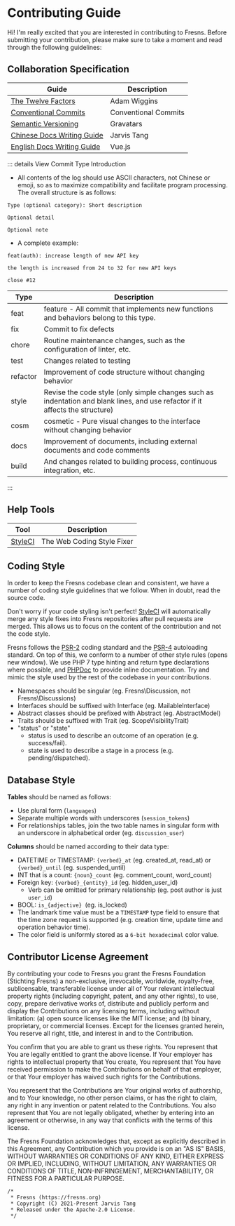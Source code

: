 # Contributing Guide

Hi! I'm really excited that you are interested in contributing to Fresns. Before submitting your contribution, please make sure to take a moment and read through the following guidelines:

## Collaboration Specification

| Guide | Description |
| --- | --- |
| [The Twelve Factors](https://12factor.net/) | Adam Wiggins |
| [Conventional Commits](https://www.conventionalcommits.org/en/v1.0.0/) | Conventional Commits |
| [Semantic Versioning](https://semver.org/) | Gravatars |
| [Chinese Docs Writing Guide](https://github.com/jarvis-tang/copywriting-style-guide) | Jarvis Tang |
| [English Docs Writing Guide](writing-guide.md) | Vue.js |

::: details View Commit Type Introduction
- All contents of the log should use ASCII characters, not Chinese or emoji, so as to maximize compatibility and facilitate program processing. The overall structure is as follows:
```
Type (optional category): Short description

Optional detail

Optional note
```
- A complete example:
```
feat(auth): increase length of new API key

the length is increased from 24 to 32 for new API keys

close #12
```
| Type | Description |
| --- | --- |
| feat | feature - All commit that implements new functions and behaviors belong to this type. |
| fix | Commit to fix defects |
| chore | Routine maintenance changes, such as the configuration of linter, etc. |
| test | Changes related to testing |
| refactor | Improvement of code structure without changing behavior |
| style | Revise the code style (only simple changes such as indentation and blank lines, and use refactor if it affects the structure) |
| cosm | cosmetic - Pure visual changes to the interface without changing behavior |
| docs | Improvement of documents, including external documents and code comments |
| build | And changes related to building process, continuous integration, etc. |
:::

## Help Tools

| Tool | Description |
| --- | --- |
| [StyleCI](https://styleci.io/) | The Web Coding Style Fixer |

## Coding Style

In order to keep the Fresns codebase clean and consistent, we have a number of coding style guidelines that we follow. When in doubt, read the source code.

Don't worry if your code styling isn't perfect! [StyleCI](https://styleci.io/) will automatically merge any style fixes into Fresns repositories after pull requests are merged. This allows us to focus on the content of the contribution and not the code style.

Fresns follows the [PSR-2](https://github.com/php-fig/fig-standards/blob/master/accepted/PSR-2-coding-style-guide.md) coding standard and the [PSR-4](https://github.com/php-fig/fig-standards/blob/master/accepted/PSR-4-autoloader.md) autoloading standard. On top of this, we conform to a number of other style rules (opens new window). We use PHP 7 type hinting and return type declarations where possible, and [PHPDoc](https://docs.phpdoc.org/) to provide inline documentation. Try and mimic the style used by the rest of the codebase in your contributions.

- Namespaces should be singular (eg. Fresns\Discussion, not Fresns\Discussions)
- Interfaces should be suffixed with Interface (eg. MailableInterface)
- Abstract classes should be prefixed with Abstract (eg. AbstractModel)
- Traits should be suffixed with Trait (eg. ScopeVisibilityTrait)
- "status" or "state"
    - status is used to describe an outcome of an operation (e.g. success/fail).
    - state is used to describe a stage in a process (e.g. pending/dispatched).

## Database Style

**Tables** should be named as follows:

- Use plural form (`languages`)
- Separate multiple words with underscores (`session_tokens`)
- For relationships tables, join the two table names in singular form with an underscore in alphabetical order (eg. `discussion_user`)

**Columns** should be named according to their data type:

- DATETIME or TIMESTAMP: `{verbed}_at` (eg. created_at, read_at) or `{verbed}_until` (eg. suspended_until)
- INT that is a count: `{noun}_count` (eg. comment_count, word_count)
- Foreign key: `{verbed}_{entity}_id` (eg. hidden_user_id)
    - Verb can be omitted for primary relationship (eg. post author is just `user_id`)
- BOOL: `is_{adjective} `(eg. is_locked)
- The landmark time value must be a `TIMESTAMP` type field to ensure that the time zone request is supported (e.g. creation time, update time and operation behavior time).
- The color field is uniformly stored as a `6-bit hexadecimal` color value.

## Contributor License Agreement

By contributing your code to Fresns you grant the Fresns Foundation (Stichting Fresns) a non-exclusive, irrevocable, worldwide, royalty-free, sublicensable, transferable license under all of Your relevant intellectual property rights (including copyright, patent, and any other rights), to use, copy, prepare derivative works of, distribute and publicly perform and display the Contributions on any licensing terms, including without limitation: (a) open source licenses like the MIT license; and (b) binary, proprietary, or commercial licenses. Except for the licenses granted herein, You reserve all right, title, and interest in and to the Contribution.

You confirm that you are able to grant us these rights. You represent that You are legally entitled to grant the above license. If Your employer has rights to intellectual property that You create, You represent that You have received permission to make the Contributions on behalf of that employer, or that Your employer has waived such rights for the Contributions.

You represent that the Contributions are Your original works of authorship, and to Your knowledge, no other person claims, or has the right to claim, any right in any invention or patent related to the Contributions. You also represent that You are not legally obligated, whether by entering into an agreement or otherwise, in any way that conflicts with the terms of this license.

The Fresns Foundation acknowledges that, except as explicitly described in this Agreement, any Contribution which you provide is on an "AS IS" BASIS, WITHOUT WARRANTIES OR CONDITIONS OF ANY KIND, EITHER EXPRESS OR IMPLIED, INCLUDING, WITHOUT LIMITATION, ANY WARRANTIES OR CONDITIONS OF TITLE, NON-INFRINGEMENT, MERCHANTABILITY, OR FITNESS FOR A PARTICULAR PURPOSE.

```
/*
 * Fresns (https://fresns.org)
 * Copyright (C) 2021-Present Jarvis Tang
 * Released under the Apache-2.0 License.
 */
```
